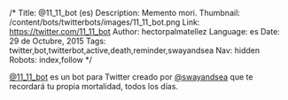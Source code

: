 /*
Title: @11_11_bot (es)
Description: Memento mori.
Thumbnail: /content/bots/twitterbots/images/11_11_bot.png
Link: https://twitter.com/11_11_bot
Author: hectorpalmatellez
Language: es
Date: 29 de Octubre, 2015
Tags: twitter,bot,twitterbot,active,death,reminder,swayandsea
Nav: hidden
Robots: index,follow
*/

[@11_11_bot](https://twitter.com/11_11_bot) es un bot para Twitter creado por [@swayandsea](https://twitter.com/swayandsea) que te recordará tu propia mortalidad, todos los días.
